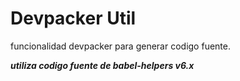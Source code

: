 # Devpacker Util

funcionalidad devpacker para generar codigo fuente.

__*utiliza codigo fuente de babel-helpers v6.x*__
